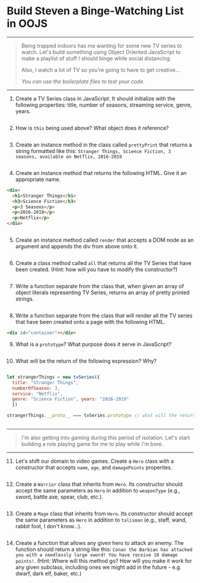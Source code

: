 # Build Steven a Binge-Watching List in OOJS

---

>Being trapped indoors has me wanting for some new TV series to watch. Let's build something using Object Oriented JavaScript to make a playlist of stuff I should binge while social distancing. 
>
>Also, I watch a lot of TV so you're going to have to get creative...
>
>*You can use the boilerplate files to test your code.*

---

1. Create a TV Series class in JavaScript. It should initialize with the following properties: title, number of seasons, streaming service, genre, years.

```javascript

```

2. How is `this` being used above? What object does it reference?

```

```

3. Create an instance method in the class called `prettyPrint` that returns a string formatted like this: `Stranger Things, Science Fiction, 3 seasons, available on Netflix, 2016-2019`

```javascript

```

4. Create an instance method that returns the following HTML. Give it an appropriate name.

```html
<div>
  <h1>Stranger Things</h1>
  <h3>Science Fiction</h3>
  <p>3 Seasons</p>
  <p>2016-2019</p>
  <p>Netflix</p>
</div>
```

```javascript

```

5. Create an instance method called `render` that accepts a DOM node as an argument and appends the div from above onto it.

```javascript

```

6. Create a class method called `all` that returns all the TV Series that have been created. (Hint: how will you have to modify the constructor?)

```javascript

```

7. Write a function separate from the class that, when given an array of object literals representing TV Series, returns an array of pretty printed strings.

```javascript

```

8. Write a function separate from the class that will render all the TV series that have been created onto a page with the following HTML.

```html
<div id="container"></div>
```

9. What is a `prototype`? What purpose does it serve in JavaScript?

```

```

10. What will be the return of the following expression? Why? 

```javascript

let strangerThings = new tvSeries({
  title: "Stranger Things", 
  numberOfSeason: 3, 
  service: "Netflix", 
  genre: "Science Fiction", years: "2016-2019"
  })

strangerThings.__proto__ === tvSeries.prototype // what will the return of this expression be?
```

```

```

---

> I'm also getting into gaming during this period of isolation. Let's start building a role playing game for me to play while I'm bore.

---

11. Let's shift our domain to video games. Create a `Hero` class with a constructor that accepts `name`, `age`, and `damagePoints` properites. 

```javascript

```

12. Create a `Warrior` class that inherits from `Hero`. Its constructor should accept the same parameters as `Hero` in addition to `weaponType` (e.g., sword, battle axe, spear, club, etc.).

```javascript

```

13. Create a `Mage` class that inherits from `Hero`. Its constructor should accept the same parameters as `Hero` in addition to `talisman` (e.g., staff, wand, rabbit foot, I don't know...).

```jasvascript

```

14. Create a function that allows any given hero to attack an enemy. The function should return a string like this: `Conan the Barbian has attacked you with a needlessly large sword! You have receive 10 damage points!`. (Hint: Where will this method go? How will you make it work for any given subclass, including ones we might add in the future - e.g. dwarf, dark elf, baker, etc.)

```javascript

```